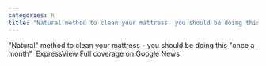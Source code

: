 ```yaml
---
categories: h
title: "Natural method to clean your mattress  you should be doing this once a month  Express"
---
```

"Natural" method to clean your mattress - you should be doing this "once a month"&nbsp;&nbsp;ExpressView Full coverage on Google News